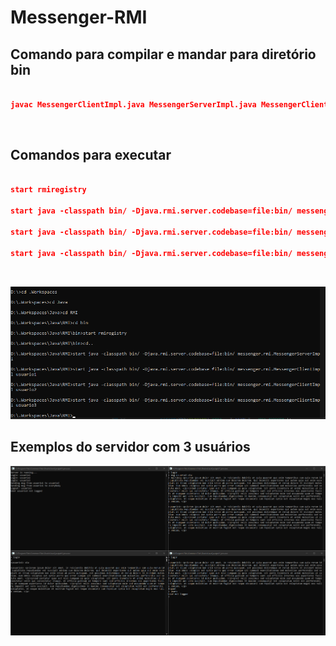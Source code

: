 # Messenger-RMI

## Comando para compilar e mandar para diretório bin

```json

javac MessengerClientImpl.java MessengerServerImpl.java MessengerClient.java MessengerServer.java -d ..\..\..\bin

```

<br>

## Comandos para executar

```json

start rmiregistry

start java -classpath bin/ -Djava.rmi.server.codebase=file:bin/ messenger.rmi.MessengerServerImpl

start java -classpath bin/ -Djava.rmi.server.codebase=file:bin/ messenger.rmi.MessengerClientImpl usuario1

start java -classpath bin/ -Djava.rmi.server.codebase=file:bin/ messenger.rmi.MessengerClientImpl usuario2

```

<br>

![alt text](imgs/como_executar.png)

## Exemplos do servidor com 3 usuários

![alt text](imgs/exemplo_rodando.png)

